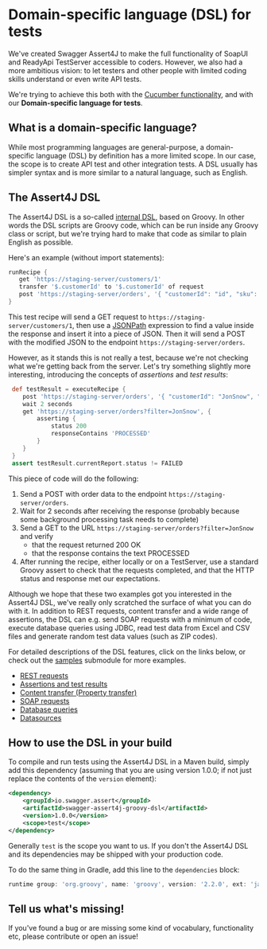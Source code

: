 # Domain-specific language (DSL) for tests

We've created Swagger Assert4J to make the full functionality of SoapUI and ReadyApi 
TestServer accessible to coders. However, we also had a more ambitious vision: to let testers and 
other people with limited coding skills understand or even write API tests.

We're trying to achieve this both with the [Cucumber functionality](../cucumber/README.md), and with our **Domain-specific language for tests**.

## What is a domain-specific language?

While most programming languages are general-purpose, a domain-specific language (DSL) by definition has a more limited scope. 
In our case, the scope is to create API test and other integration tests. A DSL usually
has simpler syntax and is more similar to a natural language, such as English.

## The Assert4J DSL

The Assert4J DSL is a so-called [internal DSL](https://martinfowler.com/bliki/InternalDslStyle.html), based on Groovy. 
In other words the DSL scripts are Groovy code, which can be run inside any Groovy class or script, but we're trying hard 
to make that code as similar to plain English as possible.

Here's an example (without import statements):
 
 ```groovy
 runRecipe {
    get 'https://staging-server/customers/1'
    transfer '$.customerId' to '$.customerId' of request
    post 'https://staging-server/orders', '{ "customerId": "id", "sku": "ABC-123", "quantity": "1"}'
 }
 ```
 
This test recipe will send a GET request to ```https://staging-server/customers/1```, then use a [JSONPath](http://goessner.net/articles/JsonPath/)
expression to find a value inside the response and insert it into a piece of JSON. Then it will send a POST with the modified JSON to the 
endpoint ```https://staging-server/orders```.

However, as it stands this is not really a test, because we're not checking what we're getting back from the server. Let's try
something slightly more interesting, introducing the concepts of *assertions* and *test results*:

```groovy
 def testResult = executeRecipe {
    post 'https://staging-server/orders', '{ "customerId": "JonSnow", "sku": "ABC-123", "quantity": "1"}'
    wait 2 seconds
    get 'https://staging-server/orders?filter=JonSnow', {
        asserting {
            status 200
            responseContains 'PROCESSED'
        }
    }
 }
 assert testResult.currentReport.status != FAILED
 ```
 
 This piece of code will do the following:
 1. Send a POST with order data to the endpoint ```https://staging-server/orders```.
 2. Wait for 2 seconds after receiving the response (probably because some background processing task needs to complete)
 3. Send a GET to the URL ```https://staging-server/orders?filter=JonSnow``` and verify
    + that the request returned 200 OK
    + that the response contains the text PROCESSED
 4. After running the recipe, either locally or on a TestServer, use a standard Groovy assert to check that the requests completed, 
 and that the HTTP status and response met our expectations. 
 
Although we hope that these two examples got you interested in the Assert4J DSL, we've really only
scratched the surface of what you can do with it. In addition to REST requests, content transfer and a wide range of assertions,
the DSL can e.g. send SOAP requests with a minimum of code, execute database queries using JDBC, read test data from
Excel and CSV files and generate random test data values (such as ZIP codes).

For detailed descriptions of the DSL features, click on the links below, or check out the [samples](../samples) submodule for more examples.

* [REST requests](Rest-Request.md)
* [Assertions and test results](Assertions.md)
* [Content transfer (Property transfer)](Property-Transfer.md)
* [SOAP requests](Soap-Request.md) 
* [Database queries](Jdbc-Request.md)
* [Datasources](Datasources.md)

## How to use the DSL in your build

To compile and run tests using the Assert4J DSL in a Maven build, simply add this dependency (assuming that you are using
version 1.0.0; if not just replace the contents of the ```version``` element):

```xml
<dependency>
    <groupId>io.swagger.assert</groupId>
    <artifactId>swagger-assert4j-groovy-dsl</artifactId>
    <version>1.0.0</version>
    <scope>test</scope>
</dependency>
 ```

Generally ```test``` is the scope you want to us. If you don't the Assert4J DSL and its dependencies may be shipped with
your production code.

To do the same thing in Gradle, add this line to the ```dependencies``` block:

```groovy
runtime group: 'org.groovy', name: 'groovy', version: '2.2.0', ext: 'jar'
```

## Tell us what's missing!

If you've found a bug or are missing some kind of vocabulary, functionality etc, please contribute or 
open an issue!
